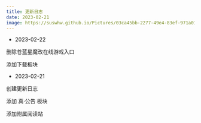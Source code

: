 ```yaml
---
title: 更新日志
date: 2023-02-21
image: https://suswhw.github.io/Pictures/03ca45bb-2277-49e4-83ef-971a019a5408.png
---
```

* 2023-02-22

删除苍蓝星魔改在线游戏入口

添加下载板块

* 2023-02-21

创建更新日志

添加 真·公告 板块

添加附属阅读站